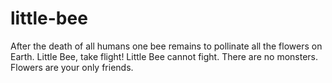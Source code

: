 # little-bee
After the death of all humans one bee remains to pollinate all the flowers on Earth. Little Bee, take flight! Little Bee cannot fight. There are no monsters. Flowers are your only friends.
